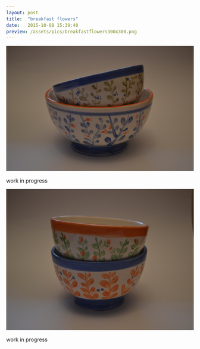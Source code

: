 ```yaml
---
layout: post
title:  "breakfast flowers"
date:   2015-10-08 15:39:40
preview: /assets/pics/breakfastflowers300x300.png
---
```


![La mia ciotolotta](/assets/pics/breakfastflowersdetailstwo800x600.png)

work in progress


![La mia ciotolotta](/assets/pics/breakfastflowersdetailstwobig800x600.png)

work in progress

